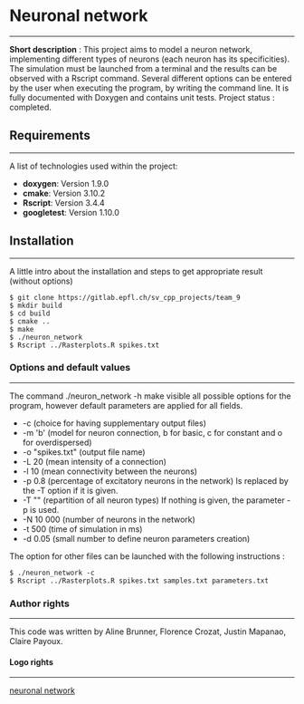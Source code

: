 
# Neuronal network
***
<b>Short description</b> : This project aims to model a neuron network, implementing different types of neurons (each neuron has its specificities). The simulation must be launched from a terminal and the results can be observed with a Rscript command. Several different options can be entered by the user when executing the program, by writing the command line. It is fully documented with Doxygen and contains unit tests.
Project status : completed.

## Requirements
***
A list of technologies used within the project:
* **doxygen**: Version 1.9.0
* **cmake**: Version 3.10.2
* **Rscript**: Version 3.4.4
* **googletest**: Version 1.10.0

## Installation
***
A little intro about the installation and steps to get appropriate result (without options)
```
$ git clone https://gitlab.epfl.ch/sv_cpp_projects/team_9
$ mkdir build
$ cd build
$ cmake ..
$ make
$ ./neuron_network
$ Rscript ../Rasterplots.R spikes.txt
```

### Options and default values
***
The command ./neuron_network -h make visible all possible options for the program, however default parameters are applied for all fields.
* -c (choice for having supplementary output files)
* -m 'b' (model for neuron connection, b for basic, c for constant and o for overdispersed)
* -o "spikes.txt" (output file name)
* -L 20 (mean intensity of a connection)
* -l 10 (mean connectivity between the neurons)
* -p 0.8 (percentage of excitatory neurons in the network) Is replaced by the -T option if it is given. 
* -T "" (repartition of all neuron types) If nothing is given, the parameter -p is used.
* -N 10 000 (number of neurons in the network)
* -t 500 (time of simulation in ms)
* -d 0.05 (small number to define neuron parameters creation)

The option for other files can be launched with the following instructions :
```
$ ./neuron_network -c
$ Rscript ../Rasterplots.R spikes.txt samples.txt parameters.txt
```

### Author rights
***
This code was written by Aline Brunner, Florence Crozat, Justin Mapanao, Claire Payoux.

#### Logo rights
***
[neuronal network](https://www.freepng.fr/png-4j8gg0/)